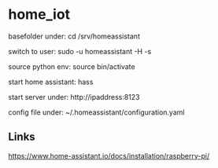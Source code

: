 # home_iot

basefolder under:
cd /srv/homeassistant

switch to user:
sudo -u homeassistant -H -s

source python env:
source bin/activate

start home assistant:
hass

start server under:
http://ipaddress:8123

config file under:
~/.homeassistant/configuration.yaml

## Links
https://www.home-assistant.io/docs/installation/raspberry-pi/
